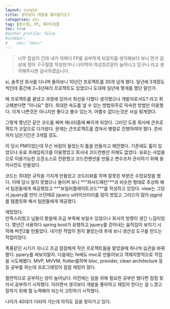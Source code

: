 ```yaml
---
layout: single
title: 생각보다 개발을 좋아할지도?
categories: etc
tag: [함수형, FP, 패러다임]
toc: true
#author_profile: false
#sidebar:
#    nav: "docs"
---
```


> 너무 잡설이 긴데 내가 어쩌다 FP를 공부하게 되었지를 생각해보다 보니 먼가 감상에 젖어 구구절절 작성한거니 나이먹어 여성호르몬이 늘어나고 있구나 라고 생각해주시면 감사하겠습니다.

si, 솔루션 회사를 다니며 돌아보니 10년간 프로젝트를 30개 넘게 했다. 
일년에 3개정도씩인데 중간에 2~3년짜리 프로젝트도 있었으니 도대체 일년에 몇개를 했단 말인가.  

매 프로젝트를 끝냈고 과정에 있어서 최선을 다했다 생각했으나 개발자로서도? 라고 회고해본다면 "아니요" 였다.
최대한 속도를 낼 수 있는 방법위주로 익숙한 방법만 이용했다. 
이게 나쁜것은 아니지만 좋다고 볼수 있는가. 어쩔수 없다는것은 사실 핑계였다.

그렇게 몇년간 같은 코드를 짜며 매너리즘에 빠지게 되었다. 그러던 도중 회사에 큰프로젝트가 코앞으로 다가왔다. 
문제는 큰프로젝트를 겹쳐서 병렬로 진행하여야 했다. 준비까지 남은기간은 3개월 정도.

이 당시 PM이었는데 무슨 바람이 들었는지 틀을 만들자고 제안했다. 
기존에도 틀이 있었으나 유료 프레임워크를 이용했었고 회사내 코드컨벤션 자체도 없었다. 
유료는 사업용으로 이용가능한 오픈소스로 전환했고 코드컨벤션을 만들고 변수조차 관리하기 위해 용어사전도 만들었다.

코드는 최대한 규칙을 가지게 만들었고 코드리뷰를 하며 잘못된 부분은 수정요청을 했다. 
이때 당시 알지 못했으나 돌이켜 보니 **"파사드패턴"**과 비슷한 형태로 추상화 해서 팀원들에게 제공했었고 **"보일러플레이트코드"**를 작성하고 있었다.
view는 그당시 jquery를 만이 쓰던때로 jquery ui라이브러리를 많이 썻었고 그리드이 많아 jqgrid를 템플릿화 해서 팀원들에게 제공했다.

재밌었다.  
만족스러웠고 남들이 봤을때 조금 부족해 보일수 있었으나 회사의 방향이 생긴 느낌이었다. 몇년간 사용하다 spring boot가 유행하고 
jquery를 걷어내는 움직임이 보이기 시작해 버전2를 만들었다. 내가한 작업이 뭔지 몰랐는데 후에 보니 생산성 도구를 만드는 작업이었다.  

폭풍같던 시기가 지나고 조금 잠잠해져 작은 프로젝트들을 맡았을때 하나씩 습관을 바꿔봤다. jquery를 써보지말자. 다음에는 fe에도 mvc로 만들어보고 객체지향적으로 작업을 시도해봤다. 
MVP, MVVM, flutter를하며 bloc, provider, clean architecture 등등 공부를 하는데 프로그래밍이 점점 재밌어 졌다. 

필연적으로 공부하는 양이 늘어났다. 이전에는 일을 위해 필요한 공부만 했다면 점점 찾아서 공부하기 시작했다. 
이러면서 생각보다 개발을 좋아하고 재밌어 한다는 걸 느꼈고 잘하기 위해 뭘 노력해야 되는지 고민하기 시작했다.

나이가 40대가 다되어 가는데 아직도 길을 찾아가고 있다.